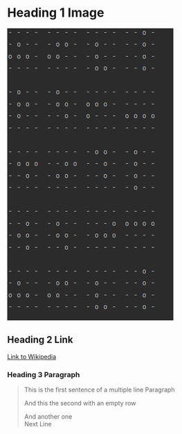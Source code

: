 # Heading 1 Image

![Tetris program output](resources/images/Tetris.jpg)

## Heading 2 Link

[Link to Wikipedia](https://de.wikipedia.org/wiki/Markdown)

### Heading 3 Paragraph

> This is the first sentence of a multiple line Paragraph
> 
> And this the second with an empty row
> 
> And another one\
> Next Line